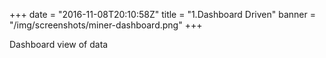 +++
date = "2016-11-08T20:10:58Z"
title = "1.Dashboard Driven"
banner = "/img/screenshots/miner-dashboard.png"
+++

Dashboard view of data